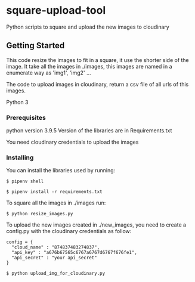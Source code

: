 # square-upload-tool
Python scripts to square and upload the new images to cloudinary

## Getting Started

This code resize the images to fit in a square, it use the shorter side of the image.
It take all the images in ./images, this images are named in a enumerate way  as 'img1', 'img2' ...

The code to upload images in cloudinary, return a csv file of all urls of this images.
 
Python 3

### Prerequisites

python version 3.9.5
Version of the libraries are in Requirements.txt

You need cloudinary credentials to upload the images


### Installing

You can install the libraries used by running:

    $ pipenv shell
    
    $ pipenv install -r requirements.txt

To square all the images in ./images run:

    $ python resize_images.py

To upload the new images created in ./new_images, you need to create a config.py with the cloudinary credentials as follow:

    config = { 
      "cloud_name" : "874837483274837", 
      "api_key" : "a676b67565c6767a6767d6767f676fe1",
      "api_secret" : "your api_secret"
    }

    $ python upload_img_for_cloudinary.py
